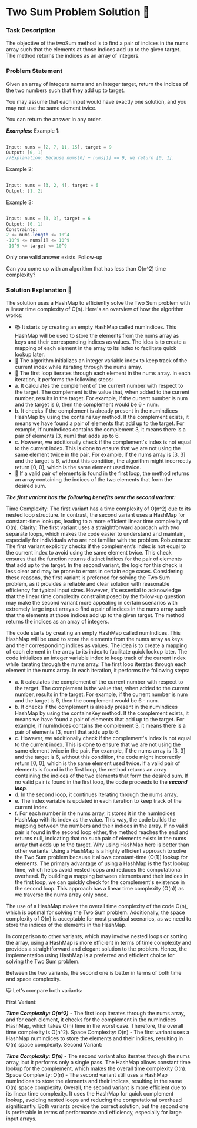 

# Two Sum Problem Solution 🌝

### Task Description

The objective of the twoSum method is to find a pair of indices in the nums array such that the elements at those indices add up to the given target. The method returns the indices as an array of integers.

### Problem Statement

Given an array of integers nums and an integer target, return the indices of the two numbers such that they add up to target.

You may assume that each input would have exactly one solution, and you may not use the same element twice.

You can return the answer in any order.

 ***Examples:*** 
Example 1:

```java
 
Input: nums = [2, 7, 11, 15], target = 9
Output: [0, 1]
//Explanation: Because nums[0] + nums[1] == 9, we return [0, 1].
```
Example 2:

```java
 
Input: nums = [3, 2, 4], target = 6
Output: [1, 2]
```
Example 3:

```java
 
Input: nums = [3, 3], target = 6
Output: [0, 1]
Constraints:
2 <= nums.length <= 10^4
-10^9 <= nums[i] <= 10^9
-10^9 <= target <= 10^9
```
Only one valid answer exists.
Follow-up

Can you come up with an algorithm that has less than O(n^2) time complexity?

### Solution Explanation 🧠

The solution uses a HashMap to efficiently solve the Two Sum problem with a linear time complexity of O(n). Here's an overview of how the algorithm works:

* 📚 It starts by creating an empty HashMap called numIndices. This HashMap will be used to store the elements from the nums array as keys and their corresponding indices as values. The idea is to create a mapping of each element in the array to its index to facilitate quick lookup later.
* 🔢 The algorithm initializes an integer variable index to keep track of the current index while iterating through the nums array.
* 🔄 The first loop iterates through each element in the nums array. In each iteration, it performs the following steps:
* a. It calculates the complement of the current number with respect to the target. The complement is the value that, when added to the current number, results in the target. For example, if the current number is num and the target is 6, then the complement would be 6 - num.
* b. It checks if the complement is already present in the numIndices HashMap by using the containsKey method. If the complement exists, it means we have found a pair of elements that add up to the target. For example, if numIndices contains the complement 3, it means there is a pair of elements [3, num] that adds up to 6.
* c. However, we additionally check if the complement's index is not equal to the current index. This is done to ensure that we are not using the same element twice in the pair. For example, if the nums array is [3, 3] and the target is 6, without this condition, the algorithm might incorrectly return [0, 0], which is the same element used twice.
* 🎉 If a valid pair of elements is found in the first loop, the method returns an array containing the indices of the two elements that form the desired sum.

***The first variant has the following benefits over the second variant:***

Time Complexity: The first variant has a time complexity of O(n^2) due to its nested loop structure. In contrast, the second variant uses a HashMap for constant-time lookups, leading to a more efficient linear time complexity of O(n).
Clarity: The first variant uses a straightforward approach with two separate loops, which makes the code easier to understand and maintain, especially for individuals who are not familiar with the problem.
Robustness: The first variant explicitly checks if the complement's index is not equal to the current index to avoid using the same element twice. This check ensures that the function returns distinct indices for the pair of elements that add up to the target. In the second variant, the logic for this check is less clear and may be prone to errors in certain edge cases.
Considering these reasons, the first variant is preferred for solving the Two Sum problem, as it provides a reliable and clear solution with reasonable efficiency for typical input sizes. However, it's essential to acknowledge that the linear time complexity constraint posed by the follow-up question may make the second variant more appealing in certain scenarios with extremely large input arrays.o find a pair of indices in the nums array such that the elements at those indices add up to the given target. The method returns the indices as an array of integers.

The code starts by creating an empty HashMap called numIndices. This HashMap will be used to store the elements from the nums array as keys and their corresponding indices as values. The idea is to create a mapping of each element in the array to its index to facilitate quick lookup later.
The code initializes an integer variable index to keep track of the current index while iterating through the nums array.
The first loop iterates through each element in the nums array. In each iteration, it performs the following steps:
* a. It calculates the complement of the current number with respect to the target. The complement is the value that, when added to the current number, results in the target. For example, if the current number is num and the target is 6, then the complement would be 6 - num.
* b. It checks if the complement is already present in the numIndices HashMap by using the containsKey method. If the complement exists, it means we have found a pair of elements that add up to the target. For example, if numIndices contains the complement 3, it means there is a pair of elements [3, num] that adds up to 6.
* c. However, we additionally check if the complement's index is not equal to the current index. This is done to ensure that we are not using the same element twice in the pair. For example, if the nums array is [3, 3] and the target is 6, without this condition, the code might incorrectly return [0, 0], which is the same element used twice.
If a valid pair of elements is found in the first loop, the method returns an array containing the indices of the two elements that form the desired sum.
If no valid pair is found in the first loop, the code proceeds to the
***second loop***.
* d. In the second loop, it continues iterating through the nums array.
* e. The index variable is updated in each iteration to keep track of the current index.
* f. For each number in the nums array, it stores it in the numIndices HashMap with its index as the value. This way, the code builds the mapping between the numbers and their indices in the array.
If no valid pair is found in the second loop either, the method reaches the end and returns null, indicating that no such pair of elements exists in the nums array that adds up to the target.
Why using HashMap here is better than other variants:
Using a HashMap is a highly efficient approach to solve the Two Sum problem because it allows constant-time (O(1)) lookup for elements. The primary advantage of using a HashMap is the fast lookup time, which helps avoid nested loops and reduces the computational overhead. By building a mapping between elements and their indices in the first loop, we can quickly check for the complement's existence in the second loop. This approach has a linear time complexity (O(n)) as we traverse the nums array only once.

The use of a HashMap makes the overall time complexity of the code O(n), which is optimal for solving the Two Sum problem. Additionally, the space complexity of O(n) is acceptable for most practical scenarios, as we need to store the indices of the elements in the HashMap.

In comparison to other variants, which may involve nested loops or sorting the array, using a HashMap is more efficient in terms of time complexity and provides a straightforward and elegant solution to the problem. Hence, the implementation using HashMap is a preferred and efficient choice for solving the Two Sum problem.




Between the two variants, the second one is better in terms of both time and space complexity.

😺 Let's compare both variants:

First Variant:

***Time Complexity: O(n^2)*** - The first loop iterates through the nums array, and for each element, it checks for the complement in the numIndices HashMap, which takes O(n) time in the worst case. Therefore, the overall time complexity is O(n^2).
Space Complexity: O(n) - The first variant uses a HashMap numIndices to store the elements and their indices, resulting in O(n) space complexity.
Second Variant:

***Time Complexity: O(n)*** - The second variant also iterates through the nums array, but it performs only a single pass. The HashMap allows constant time lookup for the complement, which makes the overall time complexity O(n).
Space Complexity: O(n) - The second variant still uses a HashMap numIndices to store the elements and their indices, resulting in the same O(n) space complexity.
Overall, the second variant is more efficient due to its linear time complexity. It uses the HashMap for quick complement lookup, avoiding nested loops and reducing the computational overhead significantly. Both variants provide the correct solution, but the second one is preferable in terms of performance and efficiency, especially for large input arrays.

